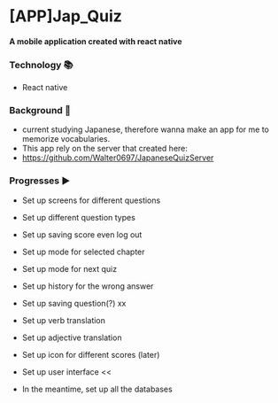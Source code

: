 # [APP]Jap_Quiz

#### A mobile application created with react native

### Technology :books:
- React native

### Background :sunrise_over_mountains:
- current studying Japanese, therefore wanna make an app for me to memorize vocabularies.
- This app rely on the server that created here:
- https://github.com/Walter0697/JapaneseQuizServer

### Progresses :arrow_forward:
- Set up screens for different questions
- Set up different question types 
- Set up saving score even log out
- Set up mode for selected chapter 
- Set up mode for next quiz 
- Set up history for the wrong answer 
- Set up saving question(?) xx
- Set up verb translation 
- Set up adjective translation
- Set up icon for different scores (later)
- Set up user interface <<

- In the meantime, set up all the databases


